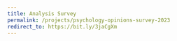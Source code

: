 ```yaml
---
title: Analysis Survey
permalink: /projects/psychology-opinions-survey-2023
redirect_to: https://bit.ly/3jaCgXm
---
```

